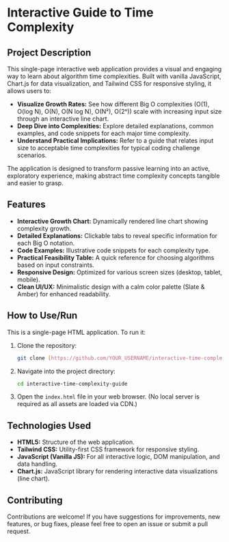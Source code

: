 # Interactive Guide to Time Complexity

## Project Description
This single-page interactive web application provides a visual and engaging way to learn about algorithm time complexities. Built with vanilla JavaScript, Chart.js for data visualization, and Tailwind CSS for responsive styling, it allows users to:
* **Visualize Growth Rates:** See how different Big O complexities (O(1), O(log N), O(N), O(N log N), O(N²), O(2ⁿ)) scale with increasing input size through an interactive line chart.
* **Deep Dive into Complexities:** Explore detailed explanations, common examples, and code snippets for each major time complexity.
* **Understand Practical Implications:** Refer to a guide that relates input size to acceptable time complexities for typical coding challenge scenarios.

The application is designed to transform passive learning into an active, exploratory experience, making abstract time complexity concepts tangible and easier to grasp.

## Features
* **Interactive Growth Chart:** Dynamically rendered line chart showing complexity growth.
* **Detailed Explanations:** Clickable tabs to reveal specific information for each Big O notation.
* **Code Examples:** Illustrative code snippets for each complexity type.
* **Practical Feasibility Table:** A quick reference for choosing algorithms based on input constraints.
* **Responsive Design:** Optimized for various screen sizes (desktop, tablet, mobile).
* **Clean UI/UX:** Minimalistic design with a calm color palette (Slate & Amber) for enhanced readability.

## How to Use/Run
This is a single-page HTML application. To run it:
1.  Clone the repository:
    ```bash
    git clone [https://github.com/YOUR_USERNAME/interactive-time-complexity-guide.git](https://github.com/charanteja-7/interactive-time-complexity-guide.git)
    ```
2.  Navigate into the project directory:
    ```bash
    cd interactive-time-complexity-guide
    ```
3.  Open the `index.html` file in your web browser. (No local server is required as all assets are loaded via CDN.)

## Technologies Used
* **HTML5:** Structure of the web application.
* **Tailwind CSS:** Utility-first CSS framework for responsive styling.
* **JavaScript (Vanilla JS):** For all interactive logic, DOM manipulation, and data handling.
* **Chart.js:** JavaScript library for rendering interactive data visualizations (line chart).

## Contributing
Contributions are welcome! If you have suggestions for improvements, new features, or bug fixes, please feel free to open an issue or submit a pull request.

